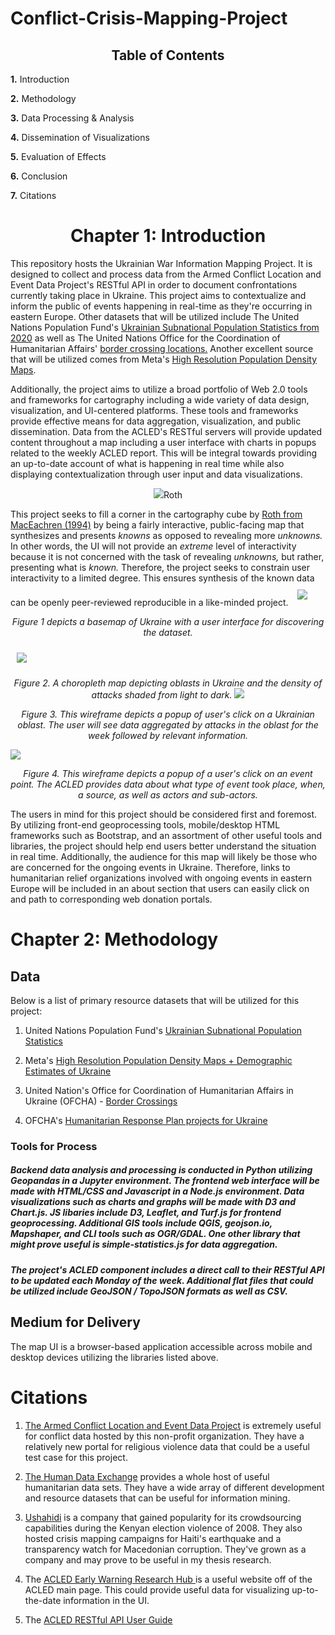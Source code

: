 # Conflict-Crisis-Mapping-Project

## <center> <b>Table of Contents </b></center>

<b>1.</b> Introduction 

<b>2.</b> Methodology 

<b>3.</b> Data Processing & Analysis 

<b>4.</b> Dissemination of Visualizations

<b>5.</b> Evaluation of Effects 

<b>6.</b> Conclusion

<b>7.</b> Citations


# <center> <b>Chapter 1: Introduction </center></b>

This repository hosts the Ukrainian War Information Mapping Project. It is designed to collect and process data from the Armed Conflict Location and Event Data Project's RESTful API in order to document confrontations currently taking place in Ukraine. This project aims to contextualize and inform the public of events happening in real-time as they're occurring in eastern Europe. Other datasets that will be utilized include The United Nations Population Fund's [Ukrainian Subnational Population Statistics from 2020](https://data.humdata.org/dataset/cod-ps-ukr) as well as The  United Nations Office for the Coordination of Humanitarian Affairs' [border crossing locations.](https://data.humdata.org/dataset/ukraine-border-crossings) Another excellent source that will be utilized comes from Meta's [High Resolution Population Density Maps](https://data.humdata.org/dataset/ukraine-high-resolution-population-density-maps-demographic-estimates.).

Additionally, the project aims to utilize a broad portfolio of Web 2.0 tools and frameworks for cartography including a wide variety of data design, visualization, and UI-centered platforms. These tools and frameworks provide effective means for data aggregation, visualization, and public dissemination. Data from the ACLED's RESTful servers will provide updated content throughout a map including a user interface with charts in popups related to the weekly ACLED report. This will be integral towards providing an up-to-date account of what is happening in real time while also displaying contextualization through user input and data visualizations. 
<p align="center">
<img src="images/MacEachren1994.png">Roth
</p>
 This project seeks to fill a corner in the cartography cube by <a href= "https://www.researchgate.net/publication/271078641_Interactive_Maps_What_we_know_and_what_we_need_to_know"> Roth from MacEachren (1994)</a> by being a fairly interactive, public-facing map that synthesizes and presents <i>knowns</i> as opposed to revealing more <i>unknowns.</i> In other words, the UI will not provide an <i>extreme</i> level of interactivity because it is not concerned with the task of revealing <i>unknowns,</i> but rather, presenting what is <i>known.</i> Therefore, the project seeks to constrain user interactivity to a limited degree. This ensures synthesis of the known data can be openly peer-reviewed reproducible in a like-minded project.

<img src="images/wireframe2.jpg" style="margin: 10px;"/>
<p style="text-align: center"><i>Figure 1 depicts a basemap of Ukraine with a user interface for discovering the dataset.</i></p>

<img src="images/wireframe1.jpg" style="margin: 10px;">
<p style="text-align: center"><i>Figure 2. A choropleth map depicting oblasts in Ukraine and the density of attacks shaded from light to dark. </i>

<img src="images/wireframe4.jpg">
<p style="text-align: center"><i>Figure 3. This wireframe depicts a popup of user's click on a Ukrainian oblast. The user will see data aggregated by attacks in the oblast for the week followed by relevant information.</i></p>

<img src="images/wireframe3.jpg">
<p style="text-align: center"> <i> Figure 4. This wireframe depicts a popup of a user's click on an event point. The ACLED provides data about what type of event took place, when, a source, as well as actors and sub-actors.</i></p>

The users in mind for this project should be considered first and foremost. By utilizing front-end geoprocessing tools, mobile/desktop HTML frameworks such as Bootstrap, and an assortment of other useful tools and libraries, the project should help end users better understand the situation in real time. Additionally, the audience for this map will likely be those who are concerned for the ongoing events in Ukraine. Therefore, links to humanitarian relief organizations involved with ongoing events in eastern Europe will be included in an about section that users can easily click on and path to corresponding web donation portals. 

# Chapter 2: Methodology 

## Data 

Below is a list of primary resource datasets that will be utilized for this project:

1. United Nations Population Fund's <a href="https://data.humdata.org/dataset/cod-ps-ukr">Ukrainian Subnational Population Statistics</a>

2. Meta's <a href="https://data.humdata.org/dataset/ukraine-high-resolution-population-density-maps-demographic-estimates">High Resolution Population Density Maps + Demographic Estimates of Ukraine</a>

3. United Nation's Office for Coordination of Humanitarian Affairs in Ukraine (OFCHA) - <a href="https://data.humdata.org/dataset/ukraine-border-crossings">Border Crossings</a>

4. OFCHA's <a href="https://data.humdata.org/dataset/hrp-projects-ukr">Humanitarian Response Plan projects for Ukraine</a>

### Tools for Process 
##### Backend data analysis and processing is conducted in Python utilizing Geopandas in a Jupyter environment. The frontend web interface will be made with HTML/CSS and Javascript in a Node.js environment. Data visualizations such as charts and graphs will be made with D3 and Chart.js. JS libaries include D3, Leaflet, and Turf.js for frontend geoprocessing. Additional GIS tools include QGIS, geojson.io, Mapshaper, and CLI tools such as OGR/GDAL. One other library that might prove useful is simple-statistics.js for data aggregation. 

 ##### The project's ACLED component includes a direct call to their RESTful API to be updated each Monday of the week. Additional flat files that could be utilized include GeoJSON / TopoJSON formats as well as CSV.


## Medium for Delivery 

The map UI is a browser-based application accessible across mobile and desktop devices utilizing the libraries listed above.





























































































































































# Citations


1. [The Armed Conflict Location and Event Data Project](https://acleddata.com/acled-religion) is extremely useful for conflict data hosted by this non-profit organization. They have a relatively new portal for religious violence data that could be a useful test case for this project. 

2. [The Human Data Exchange](https://data.humdata.org/) provides a whole host of useful humanitarian data sets. They have a wide array of different development and resource datasets that can be useful for information mining. 

3. [Ushahidi](https://www.ushahidi.com/) is a company that gained popularity for its crowdsourcing capabilities during the Kenyan election violence of 2008. They also hosted crisis mapping campaigns for Haiti's earthquake and a transparency watch for Macedonian corruption. They've grown as a company and may prove to be useful in my thesis research. 

4. The [ACLED Early Warning Research Hub ](https://acleddata.com/early-warning-research-hub/#tools) is a useful website off of the ACLED main page. This could provide useful data for visualizing up-to-the-date information in the UI. 
   
5. The [ACLED RESTful API User Guide](chrome-extension://efaidnbmnnnibpcajpcglclefindmkaj/viewer.html?pdfurl=https%3A%2F%2Fwww.acleddata.com%2Fwp-content%2Fuploads%2Fdlm_uploads%2F2017%2F10%2FAPI-User-Guide.pdf&clen=361440&chunk=true)
